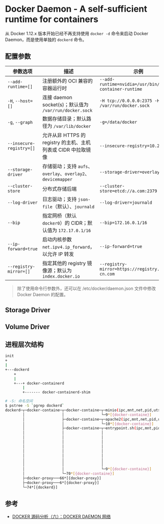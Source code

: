 # Docker Daemon - A self-sufficient runtime for containers

从 Docker 1.12.x 版本开始已经不再支持使用 `docker -d` 命令来启动 Docker Daemon，而是使用单独的 `dockerd` 命令。

## 配置参数

| 参数选项                 | 描述                                                          | 示例                                                     |
| ------------------------ | ------------------------------------------------------------- | -------------------------------------------------------- |
| `--add-runtime=[]`       | 注册额外的 OCI 兼容的容器运行时                               | `--add-runtime=nvidia=/usr/bin/nvidia-container-runtime` |
| `-H`, `--host=[]`        | 连接 daemon socket(s)；默认值为 `/var/run/docker.sock`        | `-H tcp://0.0.0.0:2375 -H /var/run/docker.sock`          |
| `-g`, `--graph`          | 数据存储目录；默认路径为 `/var/lib/docker`                    | `-g=/data/docker`                                        |
| `--insecure-registry=[]` | 允许从非 HTTPS 的 registry 的主机、主机列表或 CIDR 中拉取镜像 | `--insecure-registry=10.2.0.0/16`                        |
| `--storage-driver`       | 存储驱动；支持 `aufs`、`overlay`、`overlay2`、 `devicemapper` | `--storage-driver=overlay`                               |
| `--cluster-store`        | 分布式存储后端                                                | `--cluster-store=etcd://a.com:2379`                      |
| `--log-driver`           | 日志驱动；支持 `json-file`（默认）、`journald`                | `--log-driver=journald`                                  |
| `--bip`                  | 指定网桥（默认 `docker0`）的 CIDR；默认值为 `172.17.0.1/16`   | `--bip=172.16.0.1/16`                                    |
| `--ip-forward=true`      | 启动内核参数 `net.ipv4.ip_forward`，以允许 IP 转发            | `--ip-forward=true`                                      |
| `--registry-mirror=[]`   | 指定其他的 registry 镜像源；默认为 `index.docker.io`          | `--registry-mirror=https://registry.docker-cn.com`       |

> 除了使用命令行参数外，还可以在 /etc/docker/daemon.json 文件中修改 Docker Daemon 的配置。

## Storage Driver

## Volume Driver

## 进程层次结构

```bash
init
+
|
+---dockerd
    +
    |
    +---+ docker-containerd
        |
        +------- docker-containerd-shim
```

```bash
# -S: 命名空间
$ pstree -S `pgrep dockerd`
dockerd─┬─docker-containe─┬─docker-containe─┬─minio(ipc,mnt,net,pid,uts)───78*[{minio}]
        │                 │                 └─9*[{docker-containe}]
        │                 ├─docker-containe─┬─apache2(ipc,mnt,net,pid,uts)───10*[apache2]
        │                 │                 └─10*[{docker-containe}]
        │                 ├─docker-containe─┬─entrypoint.sh(ipc,mnt,pid,uts)─┬─ceph───13*[{ceph}]
        │                 │                 │                                ├─ceph-mds───22*[{ceph-mds}]
        │                 │                 │                                ├─ceph-mgr───24*[{ceph-mgr}]
        │                 │                 │                                ├─ceph-mon───22*[{ceph-mon}]
        │                 │                 │                                ├─python
        │                 │                 │                                ├─radosgw───19*[{radosgw}]
        │                 │                 │                                ├─rbd-mirror───17*[{rbd-mirror}]
        │                 │                 │                                ├─rpc.statd
        │                 │                 │                                └─rpcbind
        │                 │                 └─9*[{docker-containe}]
        │                 └─70*[{docker-containe}]
        ├─docker-proxy───66*[{docker-proxy}]
        ├─docker-proxy───6*[{docker-proxy}]
        └─74*[{dockerd}]

```

## 参考

* [DOCKER 源码分析（六）：DOCKER DAEMON 网络](http://blog.daocloud.io/docker-source-code-analysis-part6/)